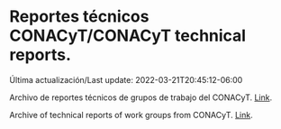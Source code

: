 # Reportes técnicos CONACyT/CONACyT technical reports.

Última actualización/Last update: 2022-03-21T20:45:12-06:00

Archivo de reportes técnicos de grupos de trabajo del CONACyT. [Link](https://salud.conacyt.mx/coronavirus/investigacion/productos/).

Archive of technical reports of work groups from CONACyT. [Link](https://salud.conacyt.mx/coronavirus/investigacion/productos/).
